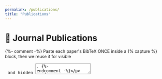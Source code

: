 ```yaml
---
permalink: /publications/
title: "Publications"
---
```


<style>
:root{
  --link:#7C3AED; --link-hover:#DB2777;
  --bib-bg:#F5F3FF; --bib-bg-hover:#EDE9FE;
  --bib-border:#A855F7; --bib-text:#1E293B;
}
@media (prefers-color-scheme: dark){
  :root{
    --link:#22D3EE; --link-hover:#06B6D4;
    --bib-bg:#1E293B; --bib-bg-hover:#334155;
    --bib-border:#38BDF8; --bib-text:#F8FAFC;
  }
}
ol li > a[href]{color:var(--link)!important;text-decoration:underline;
  text-decoration-color:var(--link);text-underline-offset:2px;text-decoration-thickness:1.5px;
  transition:color .15s,text-decoration-color .15s ease;}
ol li > a[href]:hover,ol li > a[href]:focus{color:var(--link-hover)!important;text-decoration-color:var(--link-hover);outline:none;}
details > summary > span[data-bibbtn]{background:var(--bib-bg)!important;border:1px solid var(--bib-border)!important;
  color:var(--bib-text)!important;border-radius:8px;font-weight:600;font-size:12px;line-height:1;
  padding:2px 10px;min-width:84px;text-align:center;}
details[open] > summary > span[data-bibbtn],details > summary > span[data-bibbtn]:hover{background:var(--bib-bg-hover)!important;}
.bibtex-panel{position:relative;margin-top:8px;background:#ffeef5;border:1px solid #f6c5db;border-radius:8px;padding:10px;text-align:left;}
.bibtex-pre{margin:0;overflow:auto;font-size:12px;line-height:1.25;white-space:pre;}
.bibtex-copy{position:absolute;top:6px;right:6px;border:1px solid #94A3B8;background:#F1F5F9;border-radius:6px;padding:2px 8px;font-size:12px;cursor:pointer;}
.bibtex-hidden{position:absolute;left:-9999px;top:-9999px;}
</style>

# 📄 Journal Publications

{%- comment -%}
  Paste each paper's BibTeX ONCE inside a {% capture %} block,
  then we reuse it for visible <pre> and hidden <textarea>.
{%- endcomment -%}

{%- capture bib_nguyen2025 -%}
@article{nguyen2025energy,
  title        = {Energy Efficiency for Massive MIMO Integrated Sensing and Communication Systems},
  author       = {Nguyen, Huy T and Nguyen, Van-Dinh and Nguyen, Nhan Thanh and Luong, Nguyen Cong and Bao, Vo-Nguyen Quoc and Ngo, Hien Quoc and Niyato, Dusit and Chatzinotas, Symeon},
  journal      = {IEEE Journal on Selected Areas in Communications},
  year         = {2025},
  note         = {accepted},
  url          = {https://www.arxiv.org/pdf/2509.10290}
}
{%- endcapture -%}

{%- capture bib_zaker2025 -%}
@article{zaker2025dynamic,
  title        = {Dynamic Joint Sensing and Communication Beamforming Design: A Lyapunov Approach},
  author       = {Zaker, Abolfazl and Nguyen, Nhan Thanh and Alkhateeb, Ahmed and Juntti, Markku},
  journal      = {IEEE Communications Letters},
  year         = {2025},
  note         = {accepted},
  url          = {https://arxiv.org/pdf/2503.14054}
}
{%- endcapture -%}

<ol>

  <li>
    H. T. Nguyen, V.-D. Nguyen, <strong>N. T. Nguyen</strong>, N. C. Luong, V.-N. Q. Bao, H. Q. Ngo, D. Niyato, and S. Chatzinotas,  
    "<a href="https://www.arxiv.org/pdf/2509.10290" target="_blank">Energy Efficiency for Massive MIMO Integrated Sensing and Communication Systems</a>,"  
    <span><em>IEEE Journal on Selected Areas in Communications</em></span>, 2025. (accepted)

    <details style="display:block; margin-top:6px;">
      <summary style="display:flex;justify-content:flex-start;align-items:center;list-style:none;cursor:pointer;padding:0;">
        <span data-bibbtn>BibTeX</span>
      </summary>
      <div class="bibtex-panel">
        <!-- Visible code block: escape HTML so braces etc. render correctly -->
        <pre class="bibtex-pre"><code>{{ bib_nguyen2025 | escape }}</code></pre>

        <!-- Hidden textarea: raw text for the Copy button -->
        <textarea id="bib-nguyen2025" class="bibtex-hidden" readonly>{{- bib_nguyen2025 -}}</textarea>

        <button class="bibtex-copy" data-copysrc="bib-nguyen2025">Copy</button>
      </div>
    </details>
  </li>

  <li>
    A. Zaker, <strong>N. T. Nguyen</strong>, A. Alkhateeb, and M. Juntti,  
    "<a href="https://arxiv.org/pdf/2503.14054" target="_blank">Dynamic Joint Sensing and Communication Beamforming Design: A Lyapunov Approach</a>,"  
    <span><em>IEEE Communications Letters</em></span>, 2025. (accepted)

    <details style="display:block; margin-top:6px;">
      <summary style="display:flex;justify-content:flex-start;align-items:center;list-style:none;cursor:pointer;padding:0;">
        <span data-bibbtn>BibTeX</span>
      </summary>
      <div class="bibtex-panel">
        <pre class="bibtex-pre"><code>{{ bib_zaker2025 | escape }}</code></pre>
        <textarea id="bib-zaker2025" class="bibtex-hidden" readonly>{{- bib_zaker2025 -}}</textarea>
        <button class="bibtex-copy" data-copysrc="bib-zaker2025">Copy</button>
      </div>
    </details>
  </li>

</ol>

<!-- Tiny copy helper. If inline JS is blocked, BibTeX still shows; only Copy won't work. -->
<script>
(function(){
  document.querySelectorAll('.bibtex-copy[data-copysrc]').forEach(btn=>{
    btn.addEventListener('click', async ()=>{
      const id = btn.getAttribute('data-copysrc');
      const ta = document.getElementById(id);
      if(!ta) return;
      let ok=false;
      try{
        if(navigator.clipboard?.writeText){ await navigator.clipboard.writeText(ta.value); ok=true; }
        else { ta.select(); document.execCommand('copy'); ok=true; }
      }catch(e){}
      const old=btn.textContent;
      btn.textContent = ok ? 'Copied!' : 'Copy';
      setTimeout(()=>btn.textContent=old,1200);
    });
  });
})();
</script>
